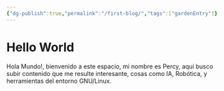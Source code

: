 ```yaml
---
{"dg-publish":true,"permalink":"/first-blog/","tags":["gardenEntry"]}
---
```



# Hello World

Hola Mundo!, bienvenido a este espacio, mi
nombre es Percy, aquí busco subir contenido  que me resulte interesante, cosas como IA, Robótica, y herramientas del entorno GNU/Linux.
